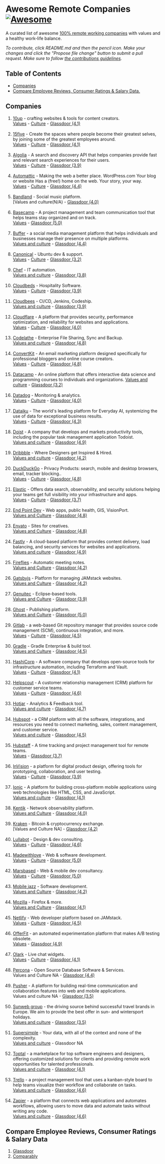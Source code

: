 



# Awesome Remote Companies [![Awesome](https://cdn.rawgit.com/sindresorhus/awesome/d7305f38d29fed78fa85652e3a63e154dd8e8829/media/badge.svg)](https://github.com/sindresorhus/awesome)

A curated list of awesome [100% remote working companies](https://en.wikipedia.org/wiki/Telecommuting) with values and a healthy work-life balance.

*To contribute, click README.md and then the pencil icon. Make your changes and click the "Propose file change" button to submit a pull request. Make sure to follow [the contributions guidelines](CONTRIBUTING.md).*

## Table of Contents

- [Companies](#Companies)
- [Compare Employee Reviews, Consumer Ratings & Salary Data.](#Compare-Employee-Reviews,-Consumer-Ratings-&-Salary-Data)

## Companies



1. [10up](https://10up.com/careers/) - crafting websites & tools for content creators. <br> [Values](https://10up.com/about/) - [Culture](https://10up.com/blog/2019/remote-work-culture/) - [Glassdoor (4.1)](https://www.glassdoor.com/Overview/Working-at-10up-EI_IE775906.11,15.htm)<br><br>
2. [15five](https://www.15five.com/about/careers/) - Create the spaces where people become their greatest selves, by joining some of the greatest employees around. <br> [Values](https://www.15five.com/blog/organizational-values) - [Culture](https://www.15five.com/blog/grow-the-team-keep-the-culture/) - [Glassdoor (4.1)](https://www.glassdoor.com/Overview/Working-at-15Five-EI_IE1391015.11,17.htm) <br><br>
3. [Algolia](https://www.algolia.com/careers/) - A search and discovery API that helps companies provide fast and relevant search experiences for their users. <br> [Values](https://www.algolia.com/about/) - [Culture](https://www.algolia.com/blog/algolia/culture-growth-driver/) - [Glassdoor (3.9)](https://www.glassdoor.com/Overview/Working-at-Algolia-EI_IE998983.12,19.htm) <br><br>
4. [Automattic](https://automattic.com/work-with-us/) - Making the web a better place. WordPress.com Your blog or website Has a (free!) home on the web. Your story, your way.<br> [Values](https://automattic.com/about/#:~:text=We're%20committed%20to%20diversity,they%20live%20in%20the%20world.) - [Culture](https://automattic.com/how-we-work/) - [Glassdoor (4.4)](https://www.glassdoor.com/Overview/Working-at-Automattic-EI_IE751107.12,22.htm)<br><br>
5. [Bandland](https://www.bandlab.com/careers) - Social music platform. <br> [Values and culture(N/A) - [Glassdoor (4.0)](https://www.glassdoor.com/Overview/Working-at-BandLab-Technologies-EI_IE2955774.11,31.htm)<br><br>
5. [Basecamp](https://37signals.com/jobs/) - A project management and team communication tool that helps teams stay organized and on track. <br> [Values](https://37signals.com/00/) - [Glassdoor (5.0)](https://www.glassdoor.com/Overview/Working-at-37signals-EI_IE7262045.12,21.htm) <br><br>
6. [Buffer](https://buffer.com/journey#open-roles) - a social media management platform that helps individuals and businesses manage their presence on multiple platforms.<br>[Values and culture](https://buffer.com/resources/buffer-values/) - [Glassdoor (4.4)](https://www.glassdoor.com/Overview/Working-at-Buffer-EI_IE941992.12,18.htm)<br><br>
2. [Canonical](https://canonical.com/careers/all) - Ubuntu dev & support. <br> [Values](https://canonical.com/careers/lifestyle) - [Culture](https://ubuntu.com/blog/canonical-a-world-leader-in-remote-first-working) - [Glassdoor (3.2)](https://www.glassdoor.com.au/Overview/Working-at-Canonical-EI_IE230560.11,20.htm)<br><br>
2. [Chef](https://www.progress.com/company/careers?category=Chef%20Business%20Unit) - IT automation. <br> [Values and culture](https://www.chef.io/blog/the-roi-of-culture)  - [Glassdoor (3.8)](https://www.glassdoor.com.au/Overview/Working-at-Chef-Software-EI_IE444809.11,24.htm)<br><br>
2. [Cloudbeds](https://www.cloudbeds.com/careers/) - Hospitality Software. <br> [Values](https://www.cloudbeds.com/our-story/) - [Culture](https://www.cloudbeds.com/articles/created-strong-company-culture-140-people-23-countries/) - [Glassdoor (3.9)](https://www.glassdoor.com/Overview/Working-at-Cloudbeds-EI_IE1399374.11,20.htm)<br><br>
2. [Cloudbees](https://www.cloudbees.com/careers/job) - CI/CD, Jenkins, Codeship. <br> [Values and culture](https://www.cloudbees.com/company) - [Glassdoor (3.9)](https://www.glassdoor.ca/Overview/Working-at-CloudBees-EI_IE1106279.11,20.htm)<br><br>
7. [Cloudflare](https://www.cloudflare.com/es-es/careers/jobs/) - A platform that provides security, performance optimization, and reliability for websites and applications.<br>[Values](https://www.cloudflare.com/es-es/careers/life-at-cloudflare/) - [Culture](https://blog.cloudflare.com/tag/culture/) - [Glassdoor (4.0)](https://www.glassdoor.com/Overview/Working-at-Cloudflare-EI_IE430862.12,22.htm)<br><br>
2. [Codelathe](https://www.filecloud.com/careers/#openRoles) - Enterprise File Sharing, Sync and Backup. <br> [Values and culture](https://www.filecloud.com/about-filecloud-team/) - [Glassdoor (4.8)](https://www.glassdoor.com/Overview/Working-at-FileCloud-EI_IE2893485.11,20.htm)<br><br>
8. [ConvertKit](https://convertkit.com/careers) - An email marketing platform designed specifically for professional bloggers and online course creators. <br> [Values](https://convertkit.com/mission) - [Culture](https://convertkit.com/handbook/team-and-culture) - [Glassdoor (4.8)](https://www.glassdoor.com/Overview/Working-at-ConvertKit-EI_IE1018963.12,22.htm) <br><br>
9. [Datacamp](https://www.datacamp.com/jobs) - An online platform that offers interactive data science and programming courses to individuals and organizations. [Values and culture](https://www.datacamp.com/blog/why-data-culture-matters) - [Glassdoor (3.2)](https://www.glassdoor.com/Overview/Working-at-DataCamp-EI_IE1192540.12,20.htm) <br><br>
2. [Datadog](https://careers.datadoghq.com/) - Monitoring & analytics. <br> [Values](https://careers.datadoghq.com/benefits/) - [Culture](https://careers.datadoghq.com/learning-and-development/) - [Glassdoor (4.0)](https://www.glassdoor.com/Overview/Working-at-Datadog-EI_IE762009.11,18.htm)<br><br>
11. [Dataiku](https://www.dataiku.com/careers/) - The world's leading platform for Everyday AI, systemizing the use of data for exceptional business results. <br>[Values](https://content.dataiku.com/dataiku_diversity_report#page=1) - [Culture](https://www.dataiku.com/careers/engineering/) - [Glassdoor (4.3)](https://www.glassdoor.com/Overview/Working-at-Dataiku-EI_IE1037713.11,18.htm)<br><br>
10. [Doist](https://doist.com/careers) - A company that develops and markets productivity tools, including the popular task management application Todoist.<br>[Values and culture](https://doist.com/about-us) - [Glassdoor (4.9)](https://www.glassdoor.com/Overview/Working-at-Doist-EI_IE1102553.12,17.htm)<br><br>
2. [Dribbble](https://dribbble.com/careers) - Where Designers get Inspired & Hired. <br> [Values and culture](https://dribbble.com/careers) - [Glassdoor (4.2)](https://www.glassdoor.es/Resumen/Trabajar-en-Dribbble-EI_IE1605008.12,20.htm)<br><br>
2. [DuckDuckGo](https://duckduckgo.com/hiring) - Privacy Products: search, mobile and desktop browsers, email, tracker blocking.. <br> [Values](https://duckduckgo.com/assets/hiring/how_we_work.pdf) - [Culture](https://duckduckgo.com/about) - [Glassdoor (4.8)](https://www.glassdoor.com/Reviews/DuckDuckGo-Reviews-E1086167.htm)<br><br>
12. [Elastic](https://jobs.elastic.co/#/) -  Offers data search, observability, and security solutions helping your teams get full visibility into your infrastructure and apps. <br>[Values](https://www.elastic.co/es/careers/our-values) - [Culture](https://www.elastic.co/es/blog/author/elastic-culture) - [Glassdoor (3.7)](https://www.glassdoor.com/Overview/Working-at-Elastic-EI_IE751551.12,19.htm)<br><br>
2. [End Point Dev](https://www.endpointdev.com/careers/) - Web apps, public health, GIS, VisionPort. <br> [Values and Culture](https://www.endpointdev.com/blog/tags/culture/) - [Glassdoor (4.8)](https://www.glassdoor.com/Overview/Working-at-End-Point-EI_IE1176154.11,20.htm)<br><br>
2. [Envato](https://www.envato.com/about/careers/) - Sites for creatives. <br> [Values and Culture](https://www.envato.com/about/purpose/) - [Glassdoor (4.8)](https://www.glassdoor.com.au/Overview/Working-at-Envato-EI_IE700841.11,17.htm)<br><br>
13. [Fastly](https://www.fastly.com/es/about/careers/current-openings) - A cloud-based platform that provides content delivery, load balancing, and security services for websites and applications. <br> [Values and culture](https://www.fastly.com/es/code-of-business-conduct-and-ethics/) - [Glassdoor (4.9)](https://www.glassdoor.com/Overview/Working-at-Fastly-EI_IE814479.12,18.htm)<br><br>
2. [Fireflies](https://fireflies.freshteam.com/jobs) - Automatic meeting notes. <br> [Values and Culture](https://fireflies.ai/blog/how-to-build-company-culture) - [Glassdoor (4.2)](https://www.glassdoor.com/Overview/Working-at-Fireflies-CA-EI_IE2304798.11,23.htm)<br><br>
2. [Gatsbyjs](https://www.gatsbyjs.com/careers/) - Platform for managing JAMstack websites. <br> [Values and Culture](https://www.gatsbyjs.com/about/) - [Glassdoor (4.2)](https://www.glassdoor.com/Overview/Working-at-Gatsby-CA-EI_IE2965347.11,20.htm)<br><br>
2. [Genuitec](http://www.genuitec.com/company/careers/) - Eclipse-based tools. <br> [Values and Culture](https://www.genuitec.com/company/) - [Glassdoor (3.9)](https://www.glassdoor.com.au/Overview/Working-at-Genuitec-EI_IE346957.11,19.htm)<br><br>
2. [Ghost](https://careers.ghost.org/) - Publishing platform. <br> [Values and Culture](https://www.genuitec.com/company/) - [Glassdoor (5.0)](https://www.glassdoor.com/Overview/Working-at-Ghost-Foundation-EI_IE5249578.12,28.htm)<br><br>
14. [Gitlab](https://about.gitlab.com/jobs/all-jobs/) - a web-based Git repository manager that provides source code management (SCM), continuous integration, and more. <br>[Values](https://about.gitlab.com/jobs/) - [Culture](https://about.gitlab.com/company/culture/) - [Glassdoor (4.5)](https://www.glassdoor.com/Overview/Working-at-GitLab-EI_IE1296544.12,18.htm) <br><br>
2. [Gradle](https://gradle.com/careers/) - Gradle Enterprise & build tool. <br> [Values and Culture](https://gradle.com/careers/) - [Glassdoor (4.5)](https://www.glassdoor.com.au/Reviews/Gradle-Inc-Reviews-E3007587.htm)<br><br>
15. [HashiCorp](https://www.hashicorp.com/careers/open-positions) - A software company that develops open-source tools for infrastructure automation, including Terraform and Vault. <br> [Values](https://www.hashicorp.com/our-principles) - [Culture](https://www.hashicorp.com/resources/hashicorp-founders-company-culture) - [Glassdoor (4.1)](https://www.glassdoor.com/Overview/Working-at-HashiCorp-EI_IE1359860.12,21.htm)<br><br>
16. [Helpscout](https://www.helpscout.com/company/careers/#open-roles) - A customer relationship management (CRM) platform for customer service teams.<br> [Values](https://www.helpscout.com/company/careers/c4bd6070-06a0-4f0c-b6f9-97aae3e16f28/ashby_jid=c4bd6070-06a0-4f0c-b6f9-97aae3e16f28) - [Culture](https://www.helpscout.com/blog/remote-culture/) - [Glassdoor (4.6)](https://www.glassdoor.com/Overview/Working-at-Help-Scout-EI_IE1138231.12,22.htm)<br><br> 
17. [Hotjar](https://www.hotjar.com/careers/) - Analytics & Feedback tool. <br>[Values and culture](https://hotjar.atlassian.net/wiki/spaces/REC/pages/269942884/Hotjar+Core+Values) - [Glassdoor (4.7)](https://www.glassdoor.com/Overview/Working-at-Hotjar-EI_IE1494810.12,18.htm)<br><br>
18. [Hubspot](https://www.hubspot.com/careers/jobs?hubs_signup-url=www.hubspot.com%2Fcareers&hubs_signup-cta=careers-homepage-hero&page=1) - a CRM platform with all the software, integrations, and resources you need to connect marketing, sales, content management, and customer service. <br> [Values and culture](https://blog.hubspot.com/blog/tabid/6307/bid/34234/the-hubspot-culture-code-creating-a-company-we-love.aspx) - [Glassdoor (4.5)](https://www.glassdoor.com/Overview/Working-at-HubSpot-EI_IE227605.11,18.htm)<br><br>
19. [Hubstaff](https://hubstaff.com/jobs#hsds-open-positions) - A time tracking and project management tool for remote teams. <br> [Values](https://blog.hubstaff.com/culture/) - [Glassdoor (3.7)](https://www.glassdoor.com/Overview/Working-at-Hubstaff-EI_IE1821686.12,20.htm)<br><br>
20. [InVision](https://www.invisionapp.com/careers) - a platform for digital product design, offering tools for prototyping, collaboration, and user testing. <br> [Values](https://www.invisionapp.com/careers) - [Culture](https://www.invisionapp.com/inside-design/build-remote-culture-bonusly/) - [Glassdoor (3.9)](https://www.glassdoor.com/Overview/Working-at-InVision-EI_IE912781.12,20.htm)<br><br>
21. [Ionic](https://ionic.io/about/jobs#positions) - A platform for building cross-platform mobile applications using web technologies like HTML, CSS, and JavaScript. <br> [Values and culture](https://ionic.io/about) - [Glassdoor (4.1)](https://www.glassdoor.com/Overview/Working-at-Ionic-EI_IE1801197.12,17.htm) <br><br>
2. [Kentik](https://www.kentik.com/careers/) -  Network observability platform. <br> [Values and Culture](https://www.kentik.com/careers/) - [Glassdoor (4.0)](https://www.glassdoor.com/Overview/Working-at-Kentik-EI_IE1344154.11,17.htm)<br><br>
2. [Kraken](https://www.kraken.com/careers) -  Bitcoin & cryptocurrency exchange. <br> [Values and Culture NA] - [Glassdoor (4.2)](https://www.glassdoor.com.au/Overview/Working-at-Kraken-Digital-Asset-Exchange-EI_IE938667.11,40.htm)<br><br>
2. [Lullabot](https://www.lullabot.com/jobs) - Design & dev consulting. <br> [Values](https://www.lullabot.com/values) - [Culture](https://www.lullabot.com/articles/what-is-a-distributed-company) - [Glassdoor (4.6)](https://www.glassdoor.com.au/Overview/Working-at-Lullabot-EI_IE912792.11,19.htm)<br><br>
2. [Madewithlove](https://madewithlove.com/careers/) - Web & software development. <br> [Values](https://madewithlove.com/careers/) - [Culture](https://madewithlove.com/company/diversity/) - [Glassdoor (5.0)](https://www.glassdoor.com/Overview/Working-at-madewithlove-EI_IE2349283.11,23.htm)<br><br>
2. [Marsbased](https://marsbased.com/jobs/) - Web & mobile dev consultancy. <br> [Values](https://github.com/MarsBased/handbook) - [Culture](https://github.com/MarsBased/handbook/blob/master/sections/companyculture.md) - [Glassdoor (5.0)](https://www.glassdoor.com/Overview/Working-at-MarsBased-EI_IE4320567.11,20.htm)<br><br>
2. [Mobile jazz](https://mobilejazz.com/careers/) - Software development. <br> [Values and Culture](https://mobilejazz.com/careers/) - [Glassdoor (4.2)](https://www.glassdoor.com.au/Overview/Working-at-Mobile-Jazz-EI_IE1665207.11,22.htm)<br><br>
2. [Mozilla](https://www.mozilla.org/en-US/careers/listings/) - Firefox & more. <br> [Values and Culture](https://www.mozilla.org/en-US/careers/) - [Glassdoor (4.1)](https://www.glassdoor.com.au/Overview/Working-at-Mozilla-EI_IE19129.11,18.htm)<br><br>
2. [Netlify](https://www.netlify.com/careers/#perfect-job) - Web developer platform based on JAMstack. <br> [Values](https://www.netlify.com/about/values/) - [Culture](https://www.netlify.com/about/distributed-culture/) - [Glassdoor (4.5)](https://www.glassdoor.ca/Overview/Working-at-Netlify-EI_IE1426251.11,18.htm)<br><br>
22. [OfferFit](https://offerfit.ai) - an automated experimentation platform that makes A/B testing obsolete. <br> [Values](https://offerfit.ai/about) - [Glassdoor (4.9)](https://www.glassdoor.com/Overview/Working-at-OfferFit-EI_IE6407009.11,19.htm) <br><br>
2. [Olark](https://www.olark.com/jobs/) - Live chat widgets. <br> [Values](https://www.olark.com/values/) - [Culture](https://blog.olark.com/how-olark-wrote-our-company-values) - [Glassdoor (4.1)](https://www.glassdoor.com.au/Overview/Working-at-Olark-EI_IE754375.11,16.htm)<br><br>
2. [Percona](https://www.percona.com/about/careers) - Open Source Database Software & Services. <br> Values and Culture NA - [Glassdoor (4.4)](https://www.glassdoor.com/Overview/Working-at-percona-EI_IE283779.11,18.htm)<br><br>
23. [Pusher](https://messagebird.com/en/careers/careers#jobs) - A platform for building real-time communication and collaboration features into web and mobile applications. <br> Values and culture NA - [Glassdoor (3.5)](https://www.glassdoor.com/Overview/Working-at-Pusher-EI_IE428979.12,18.htm) <br><br>
24. [Sunweb group](https://jobs.sunwebgroup.com/) - the driving source behind successful travel brands in Europe. We aim to provide the best offer in sun- and wintersport holidays. <br>[Values and culture](https://jobs.sunwebgroup.com/) - [Glassdoor (3.5)](https://www.glassdoor.com/Overview/Working-at-Sunweb-Group-EI_IE1075941.11,23.htm)<br><br>
25. [Supersimple](https://careers.gosupersimple.com/) - Your data, with all of the context and none of the complexity. <br>[Values and culture](https://careers.gosupersimple.com/) - Glassdoor NA <br><br>
26. [Toptal](https://www.toptal.com/careers) - a marketplace for top software engineers and designers, offering customized solutions for clients and providing remote work opportunities for talented professionals. <br> [Values and culture](https://www.toptal.com/culture) - [Glassdoor (4.1)](https://www.glassdoor.com/Overview/Working-at-Toptal-EI_IE882070.12,18.htm) <br><br>
27. [Trello](https://www.atlassian.com/company/careers/all-jobs?team=&location=&search=Trello) - a project management tool that uses a kanban-style board to help teams visualize their workflow and collaborate on tasks. <br> [Values and culture](https://blog.trello.com/company-culture-company-values) - [Glassdoor (4.6)](https://www.glassdoor.com/Overview/Working-at-Trello-EI_IE1359158.12,18.htm)<br><br>
28. [Zapier](https://zapier.com/jobs) - a platform that connects web applications and automates workflows, allowing users to move data and automate tasks without writing any code. <br> [Values and culture](https://zapier.com/jobs/culture-and-values-at-zapier) - [Glassdoor (4.6)](https://www.glassdoor.com/Overview/Working-at-Zapier-EI_IE1196705.12,18.htm)


## Compare Employee Reviews, Consumer Ratings & Salary Data
1. [Glassdoor](https://www.glassdoor.com/member/home/index.htm)
2. [Comparably](https://www.comparably.com/)
